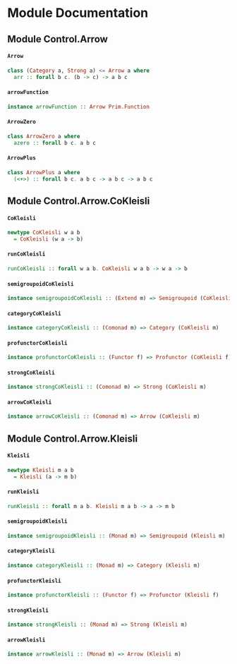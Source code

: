 # Module Documentation

## Module Control.Arrow

#### `Arrow`

``` purescript
class (Category a, Strong a) <= Arrow a where
  arr :: forall b c. (b -> c) -> a b c
```


#### `arrowFunction`

``` purescript
instance arrowFunction :: Arrow Prim.Function
```


#### `ArrowZero`

``` purescript
class ArrowZero a where
  azero :: forall b c. a b c
```


#### `ArrowPlus`

``` purescript
class ArrowPlus a where
  (<+>) :: forall b c. a b c -> a b c -> a b c
```



## Module Control.Arrow.CoKleisli

#### `CoKleisli`

``` purescript
newtype CoKleisli w a b
  = CoKleisli (w a -> b)
```


#### `runCoKleisli`

``` purescript
runCoKleisli :: forall w a b. CoKleisli w a b -> w a -> b
```


#### `semigroupoidCoKleisli`

``` purescript
instance semigroupoidCoKleisli :: (Extend m) => Semigroupoid (CoKleisli m)
```


#### `categoryCoKleisli`

``` purescript
instance categoryCoKleisli :: (Comonad m) => Category (CoKleisli m)
```


#### `profunctorCoKleisli`

``` purescript
instance profunctorCoKleisli :: (Functor f) => Profunctor (CoKleisli f)
```


#### `strongCoKleisli`

``` purescript
instance strongCoKleisli :: (Comonad m) => Strong (CoKleisli m)
```


#### `arrowCoKleisli`

``` purescript
instance arrowCoKleisli :: (Comonad m) => Arrow (CoKleisli m)
```



## Module Control.Arrow.Kleisli

#### `Kleisli`

``` purescript
newtype Kleisli m a b
  = Kleisli (a -> m b)
```


#### `runKleisli`

``` purescript
runKleisli :: forall m a b. Kleisli m a b -> a -> m b
```


#### `semigroupoidKleisli`

``` purescript
instance semigroupoidKleisli :: (Monad m) => Semigroupoid (Kleisli m)
```


#### `categoryKleisli`

``` purescript
instance categoryKleisli :: (Monad m) => Category (Kleisli m)
```


#### `profunctorKleisli`

``` purescript
instance profunctorKleisli :: (Functor f) => Profunctor (Kleisli f)
```


#### `strongKleisli`

``` purescript
instance strongKleisli :: (Monad m) => Strong (Kleisli m)
```


#### `arrowKleisli`

``` purescript
instance arrowKleisli :: (Monad m) => Arrow (Kleisli m)
```